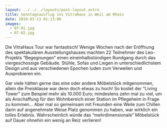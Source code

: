 ```yaml
---
layout: ../../../layouts/post-layout.astro
title: Sonntagsausflug ins VitraHaus in Weil am Rhein
date: 2010-03-13 01:13:00
images:
  - 07-01.jpg
  - 07-02.jpg
---
```


Die VitraHaus Tour war fantastisch! Wenige Wochen nach der Eröffnung des spektakulären Ausstellungshauses machten 22 Teilnehmer des Leo-Projekts “Begegnungen” einen eineinhalbstündigen Rundgang durch das viergeschossige Gebäude. Stühle, Sofas und Liegen in unterschiedlichstem Design und aus verschiedenen Epochen luden zum Verweilen und Ausprobieren ein.

Gar viele hätten gerne das eine oder andere Möbelstück mitgenommen, allein die Preisklasse war denn doch etwas zu hoch! So kostet der “Living Tower” zum Beispiel mehr als 10.000 Euro; mindestens zehn mal zu viel, um als Anschaffung für den Wohnbereich einer Station im Pflegeheim in Frage zu kommen… Aber mal so gemeinsam mit Freunden eine Weile zum Chillen darin auf angenehmste Weise Platz genommen zu haben, war wirklich ein tolles Erlebnis. Wahrscheinlich würde das “mehrdimensionale” Möbelstück auf Dauer ohnehin ein wenig an Reiz verlieren!
